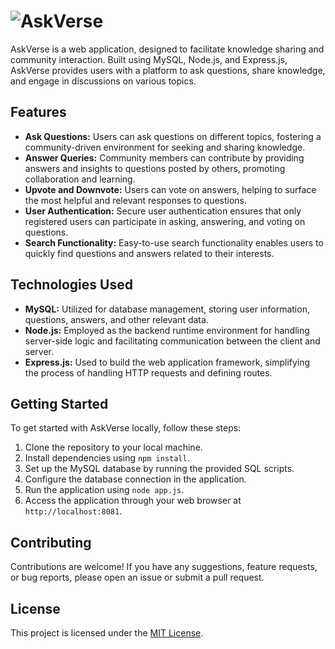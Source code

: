 # ![AskVerse]()
  

AskVerse is a web application, designed to facilitate knowledge sharing and community interaction. Built using MySQL, Node.js, and Express.js, AskVerse provides users with a platform to ask questions, share knowledge, and engage in discussions on various topics.

## Features

- **Ask Questions:** Users can ask questions on different topics, fostering a community-driven environment for seeking and sharing knowledge.
- **Answer Queries:** Community members can contribute by providing answers and insights to questions posted by others, promoting collaboration and learning.
- **Upvote and Downvote:** Users can vote on answers, helping to surface the most helpful and relevant responses to questions.
- **User Authentication:** Secure user authentication ensures that only registered users can participate in asking, answering, and voting on questions.
- **Search Functionality:** Easy-to-use search functionality enables users to quickly find questions and answers related to their interests.

## Technologies Used

- **MySQL:** Utilized for database management, storing user information, questions, answers, and other relevant data.
- **Node.js:** Employed as the backend runtime environment for handling server-side logic and facilitating communication between the client and server.
- **Express.js:** Used to build the web application framework, simplifying the process of handling HTTP requests and defining routes.

## Getting Started

To get started with AskVerse locally, follow these steps:

1. Clone the repository to your local machine.
2. Install dependencies using `npm install`.
3. Set up the MySQL database by running the provided SQL scripts.
4. Configure the database connection in the application.
5. Run the application using `node app.js`.
6. Access the application through your web browser at `http://localhost:8081`.

## Contributing

Contributions are welcome! If you have any suggestions, feature requests, or bug reports, please open an issue or submit a pull request. 

## License

This project is licensed under the [MIT License](LICENSE).
